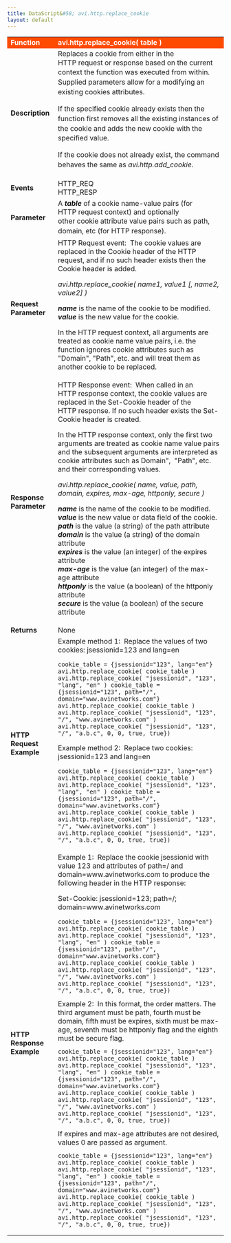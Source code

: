```yaml
---
title: DataScript&#58; avi.http.replace_cookie
layout: default
---
```

<table class="table table-hover"> 
 <tbody> 
  <tr bgcolor="ff4b00"> 
   <td width="100"> <font size="3" color="white"><strong>Function</strong></font> </td> 
   <td width="600"><font color="white"><b>avi.http.replace_cookie( table )</b></font></td> 
  </tr> 
  <tr> 
   <td width="100"> <font size="3"><strong>Description</strong></font> </td> 
   <td width="600"><span style="font-weight: 400;">Replaces a&nbsp;cookie from either in the HTTP&nbsp;request or response based on the&nbsp;<span style="font-family: inherit; font-size: inherit; line-height: 1.42857;">current context the function&nbsp;was executed from within. Supplied parameters allow for a modifying an existing cookies attributes.<p></p> <p><span style="font-weight: 400;">If the specified cookie already exists <span style="font-family: inherit; font-size: inherit; line-height: 1.42857;">then the function&nbsp;first removes all the existing instances of the cookie and adds&nbsp;<span style="font-weight: 400;">the new cookie with the specified value.</span></span></span></p> <p>If the cookie does not already exist, the command behaves the same as <em>avi.http.add_cookie</em>.</p></span></span></td> 
  </tr> 
  <tr> 
   <td width="100"> <font size="3"><strong>Events</strong></font> </td> 
   <td width="600">HTTP_REQ<br> HTTP_RESP</td> 
  </tr> 
  <tr> 
   <td width="100"> <font size="3"><strong>Parameter</strong></font> </td> 
   <td width="600"><span style="font-weight: 400;">A&nbsp;<em><strong>table</strong></em> of a cookie name-value pairs (for HTTP&nbsp;request context) and optionally other&nbsp;<span style="font-family: inherit; font-size: inherit; line-height: 1.42857;">cookie attribute value pairs such as path, domain, etc (for HTTP&nbsp;response).</span></span></td> 
  </tr> 
  <tr> 
   <td width="100"> <font size="3"><strong>Request Parameter</strong></font> </td> 
   <td width="600">HTTP Request event: &nbsp;The cookie values are replaced&nbsp;in the&nbsp;Cookie header of the HTTP request, and if no such header exists then the Cookie header is added.<p></p> <p><em>avi.http.replace_cookie( name1, value1 [, name2, value2] )</em></p> <p><strong><em>name</em></strong> is the name of the cookie to be modified.<br> <strong><em>value</em></strong> is the new value for the cookie.</p> <p>In the HTTP request context, all arguments are treated as cookie name value pairs, i.e. the function&nbsp;ignores cookie attributes such as "Domain", "Path", etc. and will treat them as another cookie to be replaced.</p></td> 
  </tr> 
  <tr> 
   <td width="100"> <font size="3"><strong>Response Parameter</strong></font> </td> 
   <td width="600">HTTP Response event: &nbsp;When called in an HTTP&nbsp;response context, the cookie&nbsp;values are replaced&nbsp;in the&nbsp;Set-Cookie header of the HTTP&nbsp;response. If no such header exists the Set-Cookie header is created.<p></p> <p>In the HTTP&nbsp;response context, only the first two arguments are treated as cookie name value&nbsp;pairs and the subsequent arguments are interpreted as cookie attributes such as Domain", &nbsp;"Path", etc. and their corresponding values.</p> <p><em>avi.http.replace_cookie( name, value, path, domain, expires, max-age, httponly, secure )</em></p> <p><em><strong>name</strong></em> is the name of the cookie to be modified.<br> <strong><em>value</em></strong> is the new value or data field of the cookie.<br> <strong><em>path</em></strong> is the value (a string) of the path attribute<br> <strong><em>domain</em></strong> is the value (a string) of the domain attribute<br> <strong><em>expires</em></strong> is the value (an integer) of the expires attribute<br> <strong><em>max-age</em></strong> is the value (an integer) of the max-age attribute<br> <strong><em>httponly</em></strong> is the value (a boolean) of the httponly attribute<br> <strong><em>secure</em></strong> is the value (a boolean) of the secure attribute</p></td> 
  </tr> 
  <tr> 
   <td width="100"> <font size="3"><strong>Returns</strong></font> </td> 
   <td width="600">None</td> 
  </tr> 
  <tr> 
   <td width="100"> <font size="3"><strong>HTTP Request Example</strong></font> </td> 
   <td width="600">Example method 1: &nbsp;Replace the values of two cookies: jsessionid=123 and lang=en<p></p> 
    <!-- Crayon Syntax Highlighter v2.7.1 --> <pre><code class="language-lua">cookie_table = {jsessionid="123", lang="en"}
avi.http.replace_cookie( cookie_table ) avi.http.replace_cookie( "jsessionid", "123", "lang", "en" ) cookie_table = {jsessionid="123", path="/", domain="www.avinetworks.com"}
avi.http.replace_cookie( cookie_table ) avi.http.replace_cookie( "jsessionid", "123", "/", "www.avinetworks.com" ) avi.http.replace_cookie( "jsessionid", "123", "/", "a.b.c", 0, 0, true, true})</code></pre> 
    <!-- [Format Time: 0.0014 seconds] --> <p> Example method 2: &nbsp;Replace two cookies: jsessionid=123 and lang=en</p> 
    <!-- Crayon Syntax Highlighter v2.7.1 --> <pre><code class="language-lua">cookie_table = {jsessionid="123", lang="en"}
avi.http.replace_cookie( cookie_table ) avi.http.replace_cookie( "jsessionid", "123", "lang", "en" ) cookie_table = {jsessionid="123", path="/", domain="www.avinetworks.com"}
avi.http.replace_cookie( cookie_table ) avi.http.replace_cookie( "jsessionid", "123", "/", "www.avinetworks.com" ) avi.http.replace_cookie( "jsessionid", "123", "/", "a.b.c", 0, 0, true, true})</code></pre> 
    <!-- [Format Time: 0.0012 seconds] --> <p> </p></td> 
  </tr> 
  <tr> 
   <td width="100"> <font size="3"><strong>HTTP Response Example</strong></font> </td> 
   <td width="600">Example 1: &nbsp;Replace the cookie jsessionid with value 123 and attributes of path=/ and domain=www.avinetworks.com to produce the following header in the HTTP&nbsp;response:<p></p> <p>Set-Cookie: jsessionid=123; path=/; domain=www.avinetworks.com<br> 
     <!-- Crayon Syntax Highlighter v2.7.1 --> </p><pre><code class="language-lua">cookie_table = {jsessionid="123", lang="en"}
avi.http.replace_cookie( cookie_table ) avi.http.replace_cookie( "jsessionid", "123", "lang", "en" ) cookie_table = {jsessionid="123", path="/", domain="www.avinetworks.com"}
avi.http.replace_cookie( cookie_table ) avi.http.replace_cookie( "jsessionid", "123", "/", "www.avinetworks.com" ) avi.http.replace_cookie( "jsessionid", "123", "/", "a.b.c", 0, 0, true, true})</code></pre> 
    <!-- [Format Time: 0.0022 seconds] --> <span style="font-weight: 400;">Example 2: &nbsp;In this format, the order matters. The third argument must be path, fourth must be domain, fifth must be expires,&nbsp;sixth must be max-age, seventh must be httponly flag and the eighth must be secure flag.<br> 
     <!-- Crayon Syntax Highlighter v2.7.1 --> <pre><code class="language-lua">cookie_table = {jsessionid="123", lang="en"}
avi.http.replace_cookie( cookie_table ) avi.http.replace_cookie( "jsessionid", "123", "lang", "en" ) cookie_table = {jsessionid="123", path="/", domain="www.avinetworks.com"}
avi.http.replace_cookie( cookie_table ) avi.http.replace_cookie( "jsessionid", "123", "/", "www.avinetworks.com" ) avi.http.replace_cookie( "jsessionid", "123", "/", "a.b.c", 0, 0, true, true})</code></pre> 
     <!-- [Format Time: 0.0014 seconds] --> <span style="font-weight: 400;">If expires and max-age attributes are not desired, values&nbsp;0 are passed as argument.<br> 
      <!-- Crayon Syntax Highlighter v2.7.1 --> <pre><code class="language-lua">cookie_table = {jsessionid="123", lang="en"}
avi.http.replace_cookie( cookie_table ) avi.http.replace_cookie( "jsessionid", "123", "lang", "en" ) cookie_table = {jsessionid="123", path="/", domain="www.avinetworks.com"}
avi.http.replace_cookie( cookie_table ) avi.http.replace_cookie( "jsessionid", "123", "/", "www.avinetworks.com" ) avi.http.replace_cookie( "jsessionid", "123", "/", "a.b.c", 0, 0, true, true})</code></pre> 
      <!-- [Format Time: 0.0015 seconds] --> </span></span></td> 
  </tr> 
 </tbody> 
</table>
